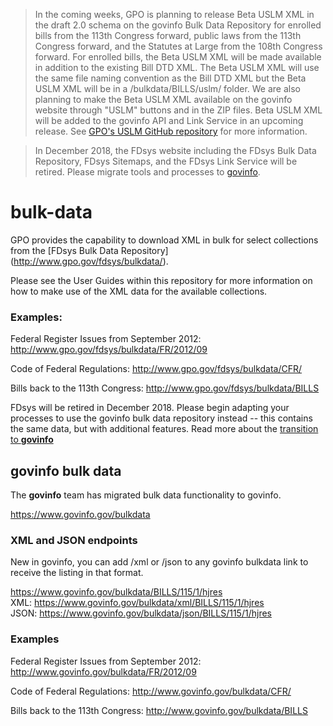 >In the coming weeks, GPO is planning to release Beta USLM XML in the draft 2.0 schema on the govinfo Bulk Data Repository for enrolled bills from the 113th Congress forward, public laws from the 113th Congress forward, and the Statutes at Large from the 108th Congress forward. For enrolled bills, the Beta USLM XML will be made available in addition to the existing Bill DTD XML. The Beta USLM XML will use the same file naming convention as the Bill DTD XML but the Beta USLM XML will be in a /bulkdata/BILLS/uslm/ folder. We are also planning to make the Beta USLM XML available on the govinfo website through "USLM" buttons and in the ZIP files. Beta USLM XML will be added to the govinfo API and Link Service in an upcoming release. See [GPO's USLM GitHub repository](https://github.com/usgpo/uslm/tree/proposed) for more information. 

>In December 2018, the FDsys website including the FDsys Bulk Data Repository, FDsys Sitemaps, and the FDsys Link Service will be retired. Please migrate tools and processes to [govinfo](https://www.govinfo.gov/developers).

# bulk-data

GPO provides the capability to download XML in bulk for select collections from the [FDsys Bulk Data Repository] (http://www.gpo.gov/fdsys/bulkdata/). 

Please see the User Guides within this repository for more information on how to make use of the XML data for the available collections.
 
### Examples:
 
Federal Register Issues from September 2012: http://www.gpo.gov/fdsys/bulkdata/FR/2012/09
 
Code of Federal Regulations: http://www.gpo.gov/fdsys/bulkdata/CFR/

Bills back to the 113th Congress: http://www.gpo.gov/fdsys/bulkdata/BILLS

FDsys will be retired in December 2018. Please begin adapting your processes to use the govinfo bulk data repository instead -- this contains the same data, but with additional features. Read more about the [transition to **govinfo**](https://www.govinfo.gov/about#fdsys-transition)

## govinfo bulk data
The **govinfo** team has migrated bulk data functionality to govinfo. 

https://www.govinfo.gov/bulkdata

### XML and JSON endpoints
New in govinfo, you can add /xml or /json to any govinfo bulkdata link to receive the listing in that format.

https://www.govinfo.gov/bulkdata/BILLS/115/1/hjres<br/>
XML: https://www.govinfo.gov/bulkdata/xml/BILLS/115/1/hjres<br/>
JSON: https://www.govinfo.gov/bulkdata/json/BILLS/115/1/hjres

### Examples 

Federal Register Issues from September 2012: http://www.govinfo.gov/bulkdata/FR/2012/09

Code of Federal Regulations: http://www.govinfo.gov/bulkdata/CFR/

Bills back to the 113th Congress: http://www.govinfo.gov/bulkdata/BILLS




